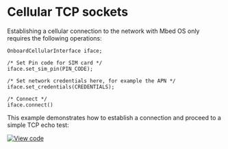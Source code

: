 # Cellular TCP sockets

Establishing a cellular connection to the network with Mbed OS only requires the following operations:

```
OnboardCellularInterface iface;

/* Set Pin code for SIM card */
iface.set_sim_pin(PIN_CODE);

/* Set network credentials here, for example the APN */
iface.set_credentials(CREDENTIALS);

/* Connect */
iface.connect()
```

This example demonstrates how to establish a connection and proceed to a simple TCP echo test:

[![View code](https://www.mbed.com/embed/?url=https://github.com/ARMmbed/mbed-os-examples-docs_only/blob/5.11/CellularTCP/)](https://github.com/ARMmbed/mbed-os-examples-docs_only/blob/5.11/CellularTCP/main.cpp)
